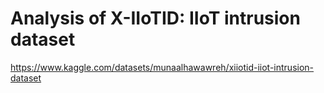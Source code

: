 # Analysis of X-IIoTID: IIoT intrusion dataset

https://www.kaggle.com/datasets/munaalhawawreh/xiiotid-iiot-intrusion-dataset